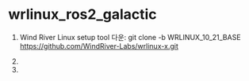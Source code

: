 # wrlinux_ros2_galactic

1. Wind River Linux setup tool 다운:
  git clone -b WRLINUX_10_21_BASE https://github.com/WindRiver-Labs/wrlinux-x.git

3. 
4. 
